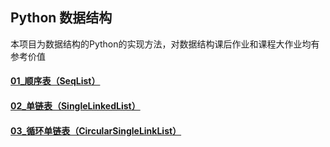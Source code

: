 ## Python 数据结构

本项目为数据结构的Python的实现方法，对数据结构课后作业和课程大作业均有参考价值

#### [01_顺序表（SeqList）](https://github.com/sunxingyui5/Python-Data-Structure/blob/main/01_%E9%A1%BA%E5%BA%8F%E8%A1%A8.py) 
#### [02_单链表（SingleLinkedList）](https://github.com/sunxingyui5/Python-Data-Structure/blob/main/02_%E5%8D%95%E9%93%BE%E8%A1%A8.py)
#### [03_循环单链表（CircularSingleLinkList）](https://github.com/sunxingyui5/Python-Data-Structure/blob/main/03_%E5%BE%AA%E7%8E%AF%E5%8D%95%E9%93%BE%E8%A1%A8.py)
